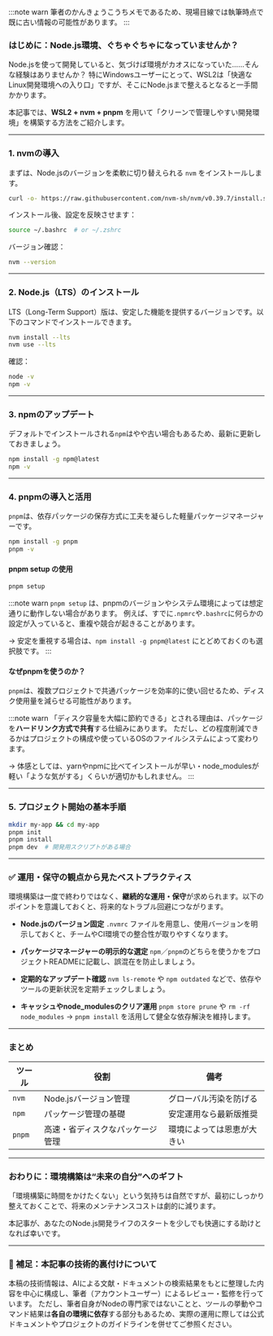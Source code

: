 :::note warn
筆者のかんきょうこうちメモであるため、現場目線では執筆時点で既に古い情報の可能性があります。
:::

### はじめに：Node.js環境、ぐちゃぐちゃになっていませんか？

Node.jsを使って開発していると、気づけば環境がカオスになっていた……そんな経験はありませんか？
特にWindowsユーザーにとって、WSL2は「快適なLinux開発環境への入り口」ですが、そこにNode.jsまで整えるとなると一手間かかります。

本記事では、**WSL2 + nvm + pnpm** を用いて「クリーンで管理しやすい開発環境」を構築する方法をご紹介します。

---

### 1. nvmの導入

まずは、Node.jsのバージョンを柔軟に切り替えられる `nvm` をインストールします。

```bash
curl -o- https://raw.githubusercontent.com/nvm-sh/nvm/v0.39.7/install.sh | bash
```

インストール後、設定を反映させます：

```bash
source ~/.bashrc  # or ~/.zshrc
```

バージョン確認：

```bash
nvm --version
```

---

### 2. Node.js（LTS）のインストール

LTS（Long-Term Support）版は、安定した機能を提供するバージョンです。以下のコマンドでインストールできます。

```bash
nvm install --lts
nvm use --lts
```

確認：

```bash
node -v
npm -v
```

---

### 3. npmのアップデート

デフォルトでインストールされる`npm`はやや古い場合もあるため、最新に更新しておきましょう。

```bash
npm install -g npm@latest
npm -v
```

---

### 4. pnpmの導入と活用

`pnpm`は、依存パッケージの保存方式に工夫を凝らした軽量パッケージマネージャーです。

```bash
npm install -g pnpm
pnpm -v
```

#### pnpm setup の使用

```bash
pnpm setup
```

:::note warn
`pnpm setup` は、pnpmのバージョンやシステム環境によっては想定通りに動作しない場合があります。
例えば、すでに`.npmrc`や`.bashrc`に何らかの設定が入っていると、重複や競合が起きることがあります。

→ 安定を重視する場合は、`npm install -g pnpm@latest` にとどめておくのも選択肢です。
:::

#### なぜpnpmを使うのか？

`pnpm`は、複数プロジェクトで共通パッケージを効率的に使い回せるため、ディスク使用量を減らせる可能性があります。

:::note warn
「ディスク容量を大幅に節約できる」とされる理由は、パッケージを**ハードリンク方式で共有**する仕組みにあります。
ただし、どの程度削減できるかはプロジェクトの構成や使っているOSのファイルシステムによって変わります。

→ 体感としては、yarnやnpmに比べてインストールが早い・node\_modulesが軽い「ような気がする」くらいが適切かもしれません。
:::

---

### 5. プロジェクト開始の基本手順

```bash
mkdir my-app && cd my-app
pnpm init
pnpm install
pnpm dev  # 開発用スクリプトがある場合
```

---

### ✅ 運用・保守の観点から見たベストプラクティス

環境構築は一度で終わりではなく、**継続的な運用・保守**が求められます。以下のポイントを意識しておくと、将来的なトラブル回避につながります。

* **Node.jsのバージョン固定**
  `.nvmrc` ファイルを用意し、使用バージョンを明示しておくと、チームやCI環境での整合性が取りやすくなります。

* **パッケージマネージャーの明示的な選定**
  `npm`／`pnpm`のどちらを使うかをプロジェクトREADMEに記載し、誤混在を防止しましょう。

* **定期的なアップデート確認**
  `nvm ls-remote` や `npm outdated` などで、依存やツールの更新状況を定期チェックしましょう。

* **キャッシュやnode\_modulesのクリア運用**
  `pnpm store prune` や `rm -rf node_modules` → `pnpm install` を活用して健全な依存解決を維持します。

---

### まとめ

| ツール    | 役割               | 備考            |
| ------ | ---------------- | ------------- |
| `nvm`  | Node.jsバージョン管理   | グローバル汚染を防げる   |
| `npm`  | パッケージ管理の基礎       | 安定運用なら最新版推奨   |
| `pnpm` | 高速・省ディスクなパッケージ管理 | 環境によっては恩恵が大きい |

---

### おわりに：環境構築は“未来の自分”へのギフト

「環境構築に時間をかけたくない」という気持ちは自然ですが、最初にしっかり整えておくことで、将来のメンテナンスコストは劇的に減ります。

本記事が、あなたのNode.js開発ライフのスタートを少しでも快適にする助けとなれば幸いです。

---

### 📝 補足：本記事の技術的裏付けについて

本稿の技術情報は、AIによる文献・ドキュメントの検索結果をもとに整理した内容を中心に構成し、筆者（アカウントユーザー）によるレビュー・監修を行っています。
ただし、筆者自身がNodeの専門家ではないことと、ツールの挙動やコマンド結果は**各自の環境に依存**する部分もあるため、実際の運用に際しては公式ドキュメントやプロジェクトのガイドラインを併せてご参照ください。
